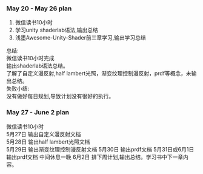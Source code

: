 ### May 20 - May 26 plan
1. 微信读书10小时
2. 学习unity shaderlab语法,输出总结
3. 浅墨Awesome-Unity-Shader前三章学习,输出学习总结  

总结:  
微信读书10小时完成  
输出shaderlab语法总结。  
了解了自定义漫反射,half lambert光照，渐变纹理控制漫反射，prdf等概念，未输出总结。    
失败小结:    
没有做好每日规划,导致计划没有很好的执行。  


### May 27 - June 2 plan
微信读书10小时  
5月27日 输出自定义漫反射文档  
5月28日 输出half lambert光照文档  
5月29日 输出渐变纹理控制漫反射文档 
5月30日 输出prdf文档 
5月31日或6月1日 输出prdf文档 中间休息一晚
6月2日 排下周计划,输出总结。学习书中下一章内容。 


